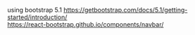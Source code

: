 using bootstrap 5.1 
https://getbootstrap.com/docs/5.1/getting-started/introduction/    
https://react-bootstrap.github.io/components/navbar/